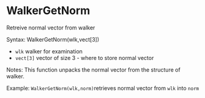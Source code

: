 # WalkerGetNorm 

Retreive normal vector from walker 

Syntax: WalkerGetNorm\(wlk,vect\[3\]\) 

* `wlk` walker for examination 
* `vect[3]` vector of size 3 - where to store normal vector 

Notes: This function unpacks the normal vector from the structure of walker. 

Example: `WalkerGetNorm(wlk,norm)`retrieves normal vector from `wlk` into `norm`

